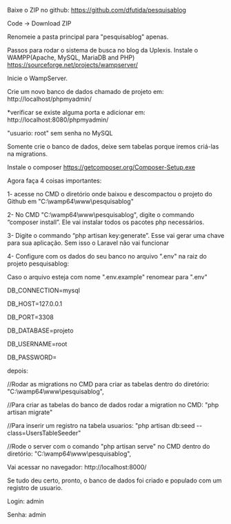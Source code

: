 Baixe o ZIP no github: https://github.com/dfutida/pesquisablog

Code -> Download ZIP

Renomeie a pasta principal para "pesquisablog" apenas.

Passos para rodar o sistema de busca no blog da Uplexis.
Instale o WAMPP(Apache, MySQL, MariaDB and PHP)
https://sourceforge.net/projects/wampserver/

Inicie o WampServer.

Crie um novo banco de dados chamado de projeto em:
http://localhost/phpmyadmin/

*verificar se existe alguma porta e adicionar em:
http://localhost:8080/phpmyadmin/ 

"usuario: root" sem senha no MySQL

Somente crie o banco de dados, deixe sem tabelas porque iremos criá-las na migrations.

Instale o composer
https://getcomposer.org/Composer-Setup.exe

Agora faça 4 coisas importantes:

1- acesse no CMD o diretório onde baixou e descompactou o projeto do Github em "C:\wamp64\www\pesquisablog"

2- No CMD "C:\wamp64\www\pesquisablog", digite o commando “composer install”. Ele vai instalar todos os pacotes php necessários.

3- Digite o commando “php artisan key:generate”. Esse vai gerar uma chave para sua aplicação. Sem isso o Laravel não vai funcionar

4- Configure com os dados do seu banco no arquivo ".env" na raiz do projeto pesquisablog:

Caso o arquivo esteja com nome ".env.example" renomear para ".env"

DB_CONNECTION=mysql

DB_HOST=127.0.0.1

DB_PORT=3308

DB_DATABASE=projeto

DB_USERNAME=root

DB_PASSWORD=


depois:

//Rodar as migrations no CMD para criar as tabelas dentro do diretório: 
"C:\wamp64\www\pesquisablog",

//Para criar as tabelas do banco de dados rodar a migration no CMD: 
"php artisan migrate"

//Para inserir um registro na tabela usuarios: 
"php artisan db:seed --class=UsersTableSeeder"

//Rode o server com o comando "php artisan serve" no CMD dentro do diretório: "C:\wamp64\www\pesquisablog",

Vai acessar no navegador: 
http://localhost:8000/

Se tudo deu certo, pronto, o banco de dados foi criado e populado com um registro de usuario.

Login: admin

Senha: admin